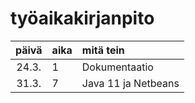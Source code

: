 # työaikakirjanpito

| päivä | aika | mitä tein  |
| :----:|:-----| :-----|
| 24.3. | 1    | Dokumentaatio |
| 31.3. | 7    | Java 11 ja Netbeans |